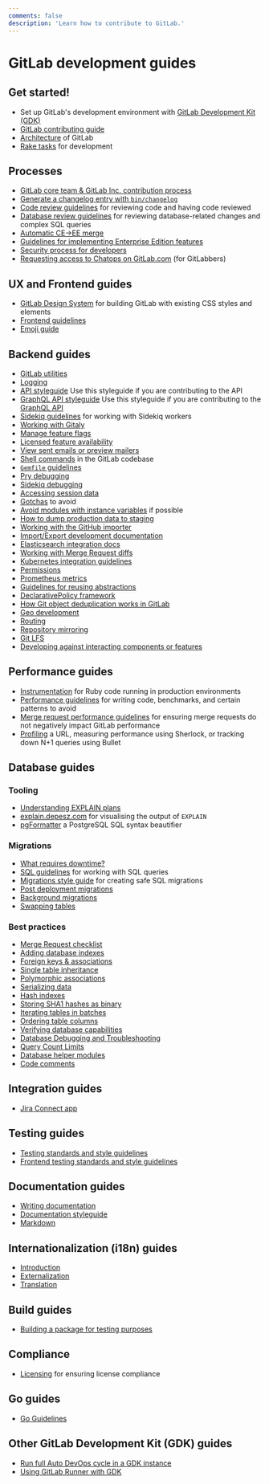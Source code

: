 ```yaml
---
comments: false
description: 'Learn how to contribute to GitLab.'
---
```


# GitLab development guides

## Get started!

- Set up GitLab's development environment with [GitLab Development Kit (GDK)](https://gitlab.com/gitlab-org/gitlab-development-kit/blob/master/doc/howto/README.md)
- [GitLab contributing guide](contributing/index.md)
- [Architecture](architecture.md) of GitLab
- [Rake tasks](rake_tasks.md) for development

## Processes

- [GitLab core team & GitLab Inc. contribution process](https://gitlab.com/gitlab-org/gitlab-ce/blob/master/PROCESS.md)
- [Generate a changelog entry with `bin/changelog`](changelog.md)
- [Code review guidelines](code_review.md) for reviewing code and having code reviewed
- [Database review guidelines](database_review.md) for reviewing database-related changes and complex SQL queries
- [Automatic CE->EE merge](automatic_ce_ee_merge.md)
- [Guidelines for implementing Enterprise Edition features](ee_features.md)
- [Security process for developers](https://gitlab.com/gitlab-org/release/docs/blob/master/general/security/developer.md#security-releases-critical-non-critical-as-a-developer)
- [Requesting access to Chatops on GitLab.com](chatops_on_gitlabcom.md#requesting-access) (for GitLabbers)

## UX and Frontend guides

- [GitLab Design System](https://design.gitlab.com/) for building GitLab with existing CSS styles and elements
- [Frontend guidelines](fe_guide/index.md)
- [Emoji guide](fe_guide/emojis.md)

## Backend guides

- [GitLab utilities](utilities.md)
- [Logging](logging.md)
- [API styleguide](api_styleguide.md) Use this styleguide if you are
  contributing to the API
- [GraphQL API styleguide](api_graphql_styleguide.md) Use this
  styleguide if you are contributing to the [GraphQL API](../api/graphql/index.md)
- [Sidekiq guidelines](sidekiq_style_guide.md) for working with Sidekiq workers
- [Working with Gitaly](gitaly.md)
- [Manage feature flags](feature_flags.md)
- [Licensed feature availability](licensed_feature_availability.md)
- [View sent emails or preview mailers](emails.md)
- [Shell commands](shell_commands.md) in the GitLab codebase
- [`Gemfile` guidelines](gemfile.md)
- [Pry debugging](pry_debugging.md)
- [Sidekiq debugging](sidekiq_debugging.md)
- [Accessing session data](session.md)
- [Gotchas](gotchas.md) to avoid
- [Avoid modules with instance variables](module_with_instance_variables.md) if possible
- [How to dump production data to staging](db_dump.md)
- [Working with the GitHub importer](github_importer.md)
- [Import/Export development documentation](import_export.md)
- [Elasticsearch integration docs](elasticsearch.md)
- [Working with Merge Request diffs](diffs.md)
- [Kubernetes integration guidelines](kubernetes.md)
- [Permissions](permissions.md)
- [Prometheus metrics](prometheus_metrics.md)
- [Guidelines for reusing abstractions](reusing_abstractions.md)
- [DeclarativePolicy framework](policies.md)
- [How Git object deduplication works in GitLab](git_object_deduplication.md)
- [Geo development](geo.md)
- [Routing](routing.md)
- [Repository mirroring](repository_mirroring.md)
- [Git LFS](lfs.md)
- [Developing against interacting components or features](interacting_components.md)

## Performance guides

- [Instrumentation](instrumentation.md) for Ruby code running in production
  environments
- [Performance guidelines](performance.md) for writing code, benchmarks, and
  certain patterns to avoid
- [Merge request performance guidelines](merge_request_performance_guidelines.md)
  for ensuring merge requests do not negatively impact GitLab performance
- [Profiling](profiling.md) a URL, measuring performance using Sherlock, or
  tracking down N+1 queries using Bullet

## Database guides

### Tooling

- [Understanding EXPLAIN plans](understanding_explain_plans.md)
- [explain.depesz.com](https://explain.depesz.com/) for visualising the output
  of `EXPLAIN`
- [pgFormatter](http://sqlformat.darold.net/) a PostgreSQL SQL syntax beautifier

### Migrations

- [What requires downtime?](what_requires_downtime.md)
- [SQL guidelines](sql.md) for working with SQL queries
- [Migrations style guide](migration_style_guide.md) for creating safe SQL migrations
- [Post deployment migrations](post_deployment_migrations.md)
- [Background migrations](background_migrations.md)
- [Swapping tables](swapping_tables.md)

### Best practices

- [Merge Request checklist](database_merge_request_checklist.md)
- [Adding database indexes](adding_database_indexes.md)
- [Foreign keys & associations](foreign_keys.md)
- [Single table inheritance](single_table_inheritance.md)
- [Polymorphic associations](polymorphic_associations.md)
- [Serializing data](serializing_data.md)
- [Hash indexes](hash_indexes.md)
- [Storing SHA1 hashes as binary](sha1_as_binary.md)
- [Iterating tables in batches](iterating_tables_in_batches.md)
- [Ordering table columns](ordering_table_columns.md)
- [Verifying database capabilities](verifying_database_capabilities.md)
- [Database Debugging and Troubleshooting](database_debugging.md)
- [Query Count Limits](query_count_limits.md)
- [Database helper modules](database_helpers.md)
- [Code comments](code_comments.md)

## Integration guides

- [Jira Connect app](integrations/jira_connect.md)

## Testing guides

- [Testing standards and style guidelines](testing_guide/index.md)
- [Frontend testing standards and style guidelines](testing_guide/frontend_testing.md)

## Documentation guides

- [Writing documentation](documentation/index.md)
- [Documentation styleguide](documentation/styleguide.md)
- [Markdown](../user/markdown.md)

## Internationalization (i18n) guides

- [Introduction](i18n/index.md)
- [Externalization](i18n/externalization.md)
- [Translation](i18n/translation.md)

## Build guides

- [Building a package for testing purposes](build_test_package.md)

## Compliance

- [Licensing](licensing.md) for ensuring license compliance

## Go guides

- [Go Guidelines](go_guide/index.md)

## Other GitLab Development Kit (GDK) guides

- [Run full Auto DevOps cycle in a GDK instance](https://gitlab.com/gitlab-org/gitlab-development-kit/blob/master/doc/howto/auto_devops.md)
- [Using GitLab Runner with GDK](https://gitlab.com/gitlab-org/gitlab-development-kit/blob/master/doc/howto/runner.md)
